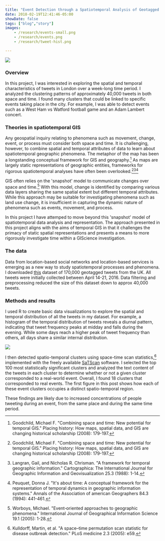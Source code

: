 ```yaml
---
title: "Event Detection through a Spatiotemporal Analysis of Geotagged Tweets"
date: 2018-02-19T12:41:46-05:00
showDate: false
tags: ["blog","story"]
images:
    - /research/events-small.png
    - /research/events.png
    - /research/tweet-hist.png

---
```


![](/research/events.png)

### Overview

In this project, I was interested in exploring the spatial and temporal characteristics of tweets in London over a week-long time period. I analyzed the clustering patterns of approximately 40,000 tweets in both space and time. I found many clusters that could be linked to specific events taking place in the city. For example, I was able to detect events such as a West Ham vs Watford football game and an Adam Lambert concert. 

### Theories in spatiotemporal GIS

Any geospatial inquiry relating to phenomena such as movement, change, event, or process must consider both space and time. It is challenging, however, to combine spatial and temporal attributes of data to learn about spatiotemporal geographic phenomena. The metaphor of the map has been a longstanding conceptual framework for GIS and geography.[^1] As maps are largely static representations of geographic entities, frameworks for rigorous spatiotemporal analyses have often been overlooked.[^1][^2][^3]

GIS often relies on the 'snapshot' model to communicate changes over space and time.[^4] With this model, change is identified by comparing various data layers sharing the same spatial extent but different temporal attributes. While this approach may be suitable for investigating phenomena such as land use change, it is insufficient in capturing the dynamic nature of phenomena such as events, movement, and process. 

In this project I have attemped to move beyond this 'snapshot' model of spatiotemporal data analysis and representation. The approach presented in this project aligns with the aims of temporal GIS in that it challenges the primacy of static spatial representations and presents a means to more rigorously investigate time within a GIScience investigation. 

### The data 

Data from location-based social networks and location-based services is emerging as a new way to study spatiotemporal processes and phenomena. I downloaded [this](http://followthehashtag.com/datasets/170000-uk-geolocated-tweets-free-twitter-dataset/) dataset of 170,000 geotagged tweets from the UK. All tweets were initially collected between April 14-21, 2016. Data filtering and preprocessing reduced the size of this dataset down to approx 40,000 tweets. 

### Methods and results 

I used R to create basic data visualizations to explore the spatial and temporal distribution of all the tweets in my dataset. For example, a histogram of the temporal distribution of tweets reveals a diurnal pattern, indicating that tweet frequency peaks at midday and falls during the evening. While some days reach a higher peak of tweet frequency than others, all days share a similar internal distribution. 

![](/research/tweet-hist.png)

I then detected spatio-temporal clusters using space-time scan statistics,[^5] implemented with the freely available [SaTScan](https://www.satscan.org/) software. I selected the top 100 most statistically significant clusters and analyzed the text content of the tweets in each cluster to determine whether or not a given cluster corresponded to a real-world event. Overall, I found 18 clusters that corresponded to real events. The first figure in this post shows how each of these event clusters occupies a distinct spatio-temporal region. 

These findings are likely due to increased concentrations of people tweeting during an event, from the same place and during the same time period. 


[^1]: Goodchild, Michael F. "Combining space and time: New potential for temporal GIS." Placing history: How maps, spatial data, and GIS are changing historical scholarship (2008): 179-197.

[^2]: Langran, Gail, and Nicholas R. Chrisman. "A framework for temporal geographic information." Cartographica: The International Journal for Geographic Information and Geovisualization 25.3 (1988): 1-14.

[^3]: Peuquet, Donna J. "It's about time: A conceptual framework for the representation of temporal dynamics in geographic information systems." Annals of the Association of american Geographers 84.3 (1994): 441-461.

[^4]: Worboys, Michael. "Event‐oriented approaches to geographic phenomena." International Journal of Geographical Information Science 19.1 (2005): 1-28.

[^5]: Kulldorff, Martin, et al. "A space–time permutation scan statistic for disease outbreak detection." PLoS medicine 2.3 (2005): e59.























